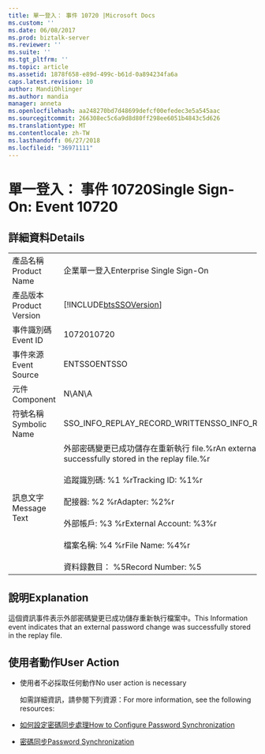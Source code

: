 ```yaml
---
title: 單一登入： 事件 10720 |Microsoft Docs
ms.custom: ''
ms.date: 06/08/2017
ms.prod: biztalk-server
ms.reviewer: ''
ms.suite: ''
ms.tgt_pltfrm: ''
ms.topic: article
ms.assetid: 1878f658-e89d-499c-b61d-0a894234fa6a
caps.latest.revision: 10
author: MandiOhlinger
ms.author: mandia
manager: anneta
ms.openlocfilehash: aa248270bd7d48699defcf00efedec3e5a545aac
ms.sourcegitcommit: 266308ec5c6a9d8d80ff298ee6051b4843c5d626
ms.translationtype: MT
ms.contentlocale: zh-TW
ms.lasthandoff: 06/27/2018
ms.locfileid: "36971111"
---
```

# <a name="single-sign-on-event-10720"></a><span data-ttu-id="c707a-102">單一登入： 事件 10720</span><span class="sxs-lookup"><span data-stu-id="c707a-102">Single Sign-On: Event 10720</span></span>
## <a name="details"></a><span data-ttu-id="c707a-103">詳細資料</span><span class="sxs-lookup"><span data-stu-id="c707a-103">Details</span></span>  

|                 |                                                                                                                                                                                                                                |
|-----------------|--------------------------------------------------------------------------------------------------------------------------------------------------------------------------------------------------------------------------------|
|  <span data-ttu-id="c707a-104">產品名稱</span><span class="sxs-lookup"><span data-stu-id="c707a-104">Product Name</span></span>   |                                                                                                   <span data-ttu-id="c707a-105">企業單一登入</span><span class="sxs-lookup"><span data-stu-id="c707a-105">Enterprise Single Sign-On</span></span>                                                                                                    |
| <span data-ttu-id="c707a-106">產品版本</span><span class="sxs-lookup"><span data-stu-id="c707a-106">Product Version</span></span> |                                                                                   [!INCLUDE[btsSSOVersion](../includes/btsssoversion-md.md)]                                                                                   |
|    <span data-ttu-id="c707a-107">事件識別碼</span><span class="sxs-lookup"><span data-stu-id="c707a-107">Event ID</span></span>     |                                                                                                             <span data-ttu-id="c707a-108">10720</span><span class="sxs-lookup"><span data-stu-id="c707a-108">10720</span></span>                                                                                                              |
|  <span data-ttu-id="c707a-109">事件來源</span><span class="sxs-lookup"><span data-stu-id="c707a-109">Event Source</span></span>   |                                                                                                             <span data-ttu-id="c707a-110">ENTSSO</span><span class="sxs-lookup"><span data-stu-id="c707a-110">ENTSSO</span></span>                                                                                                             |
|    <span data-ttu-id="c707a-111">元件</span><span class="sxs-lookup"><span data-stu-id="c707a-111">Component</span></span>    |                                                                                                              <span data-ttu-id="c707a-112">N\A</span><span class="sxs-lookup"><span data-stu-id="c707a-112">N\A</span></span>                                                                                                               |
|  <span data-ttu-id="c707a-113">符號名稱</span><span class="sxs-lookup"><span data-stu-id="c707a-113">Symbolic Name</span></span>  |                                                                                                 <span data-ttu-id="c707a-114">SSO_INFO_REPLAY_RECORD_WRITTEN</span><span class="sxs-lookup"><span data-stu-id="c707a-114">SSO_INFO_REPLAY_RECORD_WRITTEN</span></span>                                                                                                 |
|  <span data-ttu-id="c707a-115">訊息文字</span><span class="sxs-lookup"><span data-stu-id="c707a-115">Message Text</span></span>   | <span data-ttu-id="c707a-116">外部密碼變更已成功儲存在重新執行 file.%r</span><span class="sxs-lookup"><span data-stu-id="c707a-116">An external password change was successfully stored in the replay file.%r</span></span><br /><br /> <span data-ttu-id="c707a-117">追蹤識別碼: %1 %r</span><span class="sxs-lookup"><span data-stu-id="c707a-117">Tracking ID: %1%r</span></span><br /><br /> <span data-ttu-id="c707a-118">配接器: %2 %r</span><span class="sxs-lookup"><span data-stu-id="c707a-118">Adapter: %2%r</span></span><br /><br /> <span data-ttu-id="c707a-119">外部帳戶: %3 %r</span><span class="sxs-lookup"><span data-stu-id="c707a-119">External Account: %3%r</span></span><br /><br /> <span data-ttu-id="c707a-120">檔案名稱: %4 %r</span><span class="sxs-lookup"><span data-stu-id="c707a-120">File Name: %4%r</span></span><br /><br /> <span data-ttu-id="c707a-121">資料錄數目： %5</span><span class="sxs-lookup"><span data-stu-id="c707a-121">Record Number: %5</span></span> |

## <a name="explanation"></a><span data-ttu-id="c707a-122">說明</span><span class="sxs-lookup"><span data-stu-id="c707a-122">Explanation</span></span>  
 <span data-ttu-id="c707a-123">這個資訊事件表示外部密碼變更已成功儲存重新執行檔案中。</span><span class="sxs-lookup"><span data-stu-id="c707a-123">This Information event indicates that an external password change was successfully stored in the replay file.</span></span>  

## <a name="user-action"></a><span data-ttu-id="c707a-124">使用者動作</span><span class="sxs-lookup"><span data-stu-id="c707a-124">User Action</span></span>  

- <span data-ttu-id="c707a-125">使用者不必採取任何動作</span><span class="sxs-lookup"><span data-stu-id="c707a-125">No user action is necessary</span></span>  

  <span data-ttu-id="c707a-126">如需詳細資訊，請參閱下列資源：</span><span class="sxs-lookup"><span data-stu-id="c707a-126">For more information, see the following resources:</span></span>  

- [<span data-ttu-id="c707a-127">如何設定密碼同步處理</span><span class="sxs-lookup"><span data-stu-id="c707a-127">How to Configure Password Synchronization</span></span>](../core/how-to-configure-password-synchronization.md)  

- [<span data-ttu-id="c707a-128">密碼同步</span><span class="sxs-lookup"><span data-stu-id="c707a-128">Password Synchronization</span></span>](../core/password-synchronization2.md)
